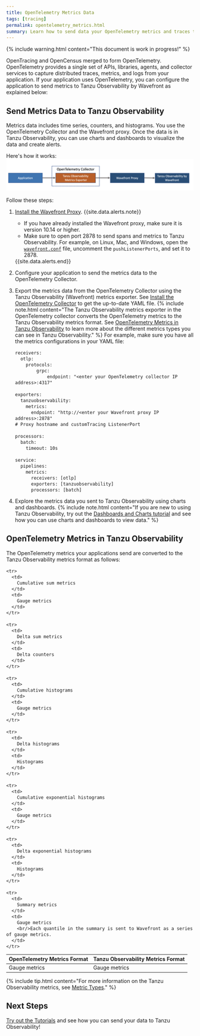 ```yaml
---
title: OpenTelemetry Metrics Data
tags: [tracing]
permalink: opentelemetry_metrics.html
summary: Learn how to send data your OpenTelemetry metrics and traces to Tanzu Observability.
---
```


{% include warning.html content="This document is work in progress!" %}

OpenTracing and OpenCensus merged to form OpenTelemetry. OpenTelemetry provides a single set of APIs, libraries, agents, and collector services to capture distributed traces, metrics, and logs from your application. If your application uses OpenTelemetry, you can configure the application to send metrics to Tanzu Observability by Wavefront as explained below:

## Send Metrics Data to Tanzu Observability

Metrics data includes time series, counters, and histograms. You use the OpenTelemetry Collector and the Wavefront proxy. Once the data is in Tanzu Observability, you can use charts and dashboards to visualize the data and create alerts.

Here's how it works:
![tThe diagram shows how the data flows from an application to OpenTelemetry collector, which has the OpenTelemetry exporter, to the wavefront proxy, which has the OpenTelemetry receiver, and finally to Tanzu Observability.](images/opentelemetry_collector_metrics.png)

Follow these steps:

1. [Install the Wavefront Proxy](proxies_installing.html).
    {{site.data.alerts.note}}
      <ul>
        <li>
          If you have already installed the Wavefront proxy, make sure it is version 10.14 or higher. 
        </li>
        <li>
          Make sure to open port 2878 to send spans and metrics to Tanzu Observability. For example, on Linux, Mac, and Windows, open the <a href="proxies_configuring.html#proxy-file-paths"><code>wavefront.conf</code></a> file, uncomment  the <code>pushListenerPorts</code>, and set it to 2878.
        </li>
      </ul>
    {{site.data.alerts.end}}

1. Configure your application to send the metrics data to the OpenTelemetry Collector. 
1. Export the metrics data from the OpenTelemetry Collector using the Tanzu Observability (Wavefront) metrics exporter. See [Install the OpenTelemetry Collector](https://github.com/wavefrontHQ/opentelemetry-examples#install-the-opentelemetry-collector) to get the up-to-date YAML file.
    {% include note.html content="The Tanzu Observability metrics exporter in the OpenTelemetry collector converts the OpenTelemetry metrics to the Tanzu Observability metrics format. See [OpenTelemetry Metrics in Tanzu Observability](#opentelemetry-metrics-in-tanzu-observability) to learn more about the different metrics types you can see in Tanzu Observability." %}
    For example, make sure you have all the metrics configurations in your YAML file:
    
    ```
    receivers:
      otlp:
        protocols:
            grpc:
                endpoint: "<enter your OpenTelemetry collector IP address>:4317"

    exporters:
      tanzuobservability:
        metrics:
          endpoint: "http://<enter your Wavefront proxy IP address>:2878"
    # Proxy hostname and customTracing ListenerPort

    processors:
      batch:
        timeout: 10s

    service:
      pipelines:
        metrics:
          receivers: [otlp]
          exporters: [tanzuobservability]
          processors: [batch]

    ```
1. Explore the metrics data you sent to Tanzu Observability using charts and dashboards.
    {% include note.html content="If you are new to using Tanzu Observability, try out the [Dashboards and Charts tutorial](tutorial_dashboards.html) and see how you can use charts and dashboards to view data." %}

## OpenTelemetry Metrics in Tanzu Observability

The OpenTelemetry metrics your applications send are converted to the Tanzu Observability metrics format as follows:

<table style="width: 100%;">
  <tbody>
    <thead>
      <tr>
        <th>OpenTelemetry Metrics Format</th>
        <th>Tanzu Observability Metrics Format</th>
      </tr>
    </thead>
    <tr>
      <td>
        Gauge metrics
      </td>
      <td markdown="span">
        Gauge metrics
      </td>
    </tr>
    
    <tr>
      <td>
        Cumulative sum metrics
      </td>
      <td>
        Gauge metrics
      </td>
    </tr>
    
    <tr>
      <td>
        Delta sum metrics
      </td>
      <td>
        Delta counters
      </td>
    </tr>
    
    <tr>
      <td>
        Cumulative histograms
      </td>
      <td>
        Gauge metrics
      </td>
    </tr>
    
    <tr>
      <td>
        Delta histograms
      </td>
      <td>
        Histograms
      </td>
    </tr>
    
    <tr>
      <td>
        Cumulative exponential histograms
      </td>
      <td>
        Gauge metrics
      </td>
    </tr>
    
    <tr>
      <td>
        Delta exponential histograms
      </td>
      <td>
        Histograms
      </td>
    </tr>
    
    <tr>
      <td>
        Summary metrics
      </td>
      <td>
        Gauge metrics
        <br/>Each quantile in the summary is sent to Wavefront as a series of gauge metrics.
      </td>
    </tr>
    
    
  </tbody>
</table>

{% include tip.html content="For more information on the Tanzu Observability metrics, see [Metric Types](metric_types.html)." %}

## Next Steps

[Try out the Tutorials](opentelemetry_java_tutorial.html) and see how you can send your data to Tanzu Observability!
